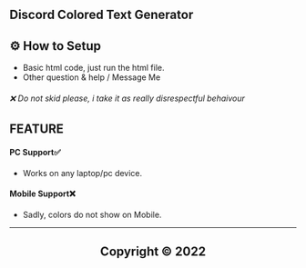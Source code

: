 ## Discord Colored Text Generator


     
      
## ⚙ How to Setup
- Basic html code, just run the html file.
- Other question & help / Message Me 
###### ❌ Do not skid please, i take it as really disrespectful behaivour 
    
     
   
## FEATURE     

#### PC Support✅  
- Works on any laptop/pc device.

#### Mobile Support❌
- Sadly, colors do not show on Mobile.




---


 
##   <p align="center">  Copyright © 2022 








